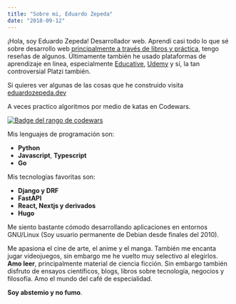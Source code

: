```yaml
---
title: "Sobre mi, Eduardo Zepeda"
date: "2018-09-12"
---
```


¡Hola, soy Eduardo Zepeda! Desarrollador web. Aprendí casi todo lo que sé sobre desarrollo web [principalmente a través de libros y práctica,](/pages/libros-que-he-leido-y-resenas/) tengo reseñas de algunos. Últimamente también he usado plataformas de aprendizaje en linea, especialmente [Educative](https://educative.io), [Udemy](https://www.udemy.com/) y sí, la tan controversial Platzi también.

Si quieres ver algunas de las cosas que he construido visita [eduardozepeda.dev](https://eduardozepeda.dev/#portfolio)

A veces practico algoritmos por medio de katas en Codewars.

[![Badge del rango de codewars](https://www.codewars.com/users/EduardoZepeda/badges/small)](https://www.codewars.com/users/EduardoZepeda)

Mis lenguajes de programación son:

- **Python**
- **Javascript**, **Typescript**
- **Go**

Mis tecnologías favoritas son:

- **Django y DRF**
- **FastAPI**
- **React, Nextjs y derivados**
- **Hugo**

Me siento bastante cómodo desarrollando aplicaciones en entornos GNU/Linux (Soy usuario permanente de Debian desde finales del 2010).

Me apasiona el cine de arte, el anime y el manga. También me encanta jugar videojuegos, sin embargo me he vuelto muy selectivo al elegirlos. **Amo leer**, principalmente material de ciencia ficción. Sin embargo también disfruto de ensayos científicos, blogs, libros sobre tecnología, negocios y filosofía. Amo el mundo del café de especialidad.
  
**Soy abstemio y no fumo**.
